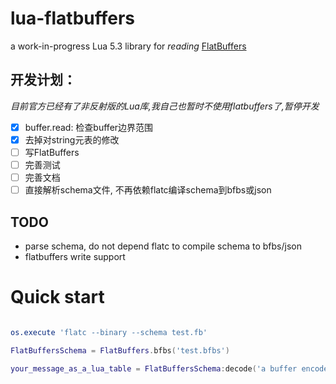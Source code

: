 # lua-flatbuffers

a work-in-progress Lua 5.3 library for *reading* [FlatBuffers][flatbuffers]

## 开发计划：

*目前官方已经有了非反射版的Lua库,我自己也暂时不使用flatbuffers了,暂停开发*

* [x] buffer.read: 检查buffer边界范围
* [x] 去掉对string元表的修改
* [ ] 写FlatBuffers
* [ ] 完善测试
* [ ] 完善文档
* [ ] 直接解析schema文件, 不再依赖flatc编译schema到bfbs或json

## TODO

* parse schema, do not depend flatc to compile schema to bfbs/json
* flatbuffers write support

# Quick start


```lua

os.execute 'flatc --binary --schema test.fb'

FlatBuffersSchema = FlatBuffers.bfbs('test.bfbs')

your_message_as_a_lua_table = FlatBuffersSchema:decode('a buffer encode a message in FlatBuffers format')

```

[flatbuffers]: https://github.com/google/flatbuffers
